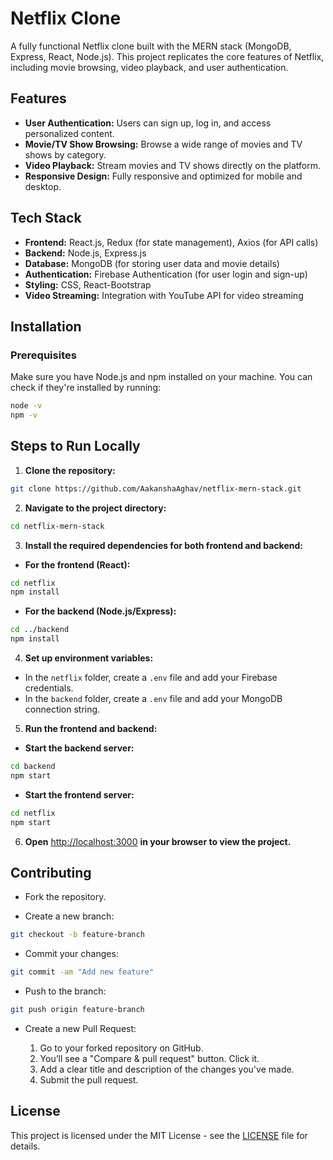 # Netflix Clone

A fully functional Netflix clone built with the MERN stack (MongoDB, Express, React, Node.js). This project replicates the core features of Netflix, including movie browsing, video playback, and user authentication.

## Features

- **User Authentication:** Users can sign up, log in, and access personalized content.
- **Movie/TV Show Browsing:** Browse a wide range of movies and TV shows by category.
- **Video Playback:** Stream movies and TV shows directly on the platform.
- **Responsive Design:** Fully responsive and optimized for mobile and desktop.

## Tech Stack

- **Frontend:** React.js, Redux (for state management), Axios (for API calls)
- **Backend:** Node.js, Express.js
- **Database:** MongoDB (for storing user data and movie details)
- **Authentication:** Firebase Authentication (for user login and sign-up)
- **Styling:** CSS, React-Bootstrap
- **Video Streaming:** Integration with YouTube API for video streaming

## Installation

### Prerequisites
Make sure you have Node.js and npm installed on your machine. You can check if they're installed by running:
```bash
node -v
npm -v
```
## Steps to Run Locally

1. **Clone the repository:**

```bash
git clone https://github.com/AakanshaAghav/netflix-mern-stack.git
```

2. **Navigate to the project directory:**

```bash
cd netflix-mern-stack
```

3. **Install the required dependencies for both frontend and backend:**

- **For the frontend (React):**

```bash
cd netflix
npm install
```
- **For the backend (Node.js/Express):**

```bash
cd ../backend
npm install
```
4. **Set up environment variables:**

- In the `netflix` folder, create a `.env` file and add your Firebase credentials.
- In the `backend` folder, create a `.env` file and add your MongoDB connection string.


5. **Run the frontend and backend:**

- **Start the backend server:**

```bash
cd backend
npm start
```
- **Start the frontend server:**

```bash
cd netflix
npm start
```
6. **Open** [http://localhost:3000](http://localhost:3000) **in your browser to view the project.**


## Contributing

- Fork the repository.

- Create a new branch:
```bash
git checkout -b feature-branch
```
- Commit your changes:
```bash
git commit -am "Add new feature"
```
- Push to the branch:
```bash
git push origin feature-branch
```
- Create a new Pull Request:

  1. Go to your forked repository on GitHub.
  2. You’ll see a "Compare & pull request" button. Click it.
  3. Add a clear title and description of the changes you've made.
  4. Submit the pull request.


## License
This project is licensed under the MIT License - see the [LICENSE](LICENSE) file for details.

